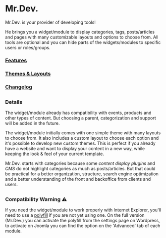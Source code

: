 # Mr.Dev.
Mr.Dev. is your provider of developing tools!

He brings you a widget/module to display categories, tags, posts/articles and pages with many customizable layouts and options to choose from.
All tools are optional and you can hide parts of the widgets/modules to specific users or roles/groups.


### [Features](https://marcosrego.com/en/web-en/mrplugins-features/)


### [Themes & Layouts](https://marcosrego.com/en/web-en/mrwidgets-themes/)


### [Changelog](https://github.com/marcosrego-web/Mr.Dev./releases)
##
### Details
The widget/module already has compatibility with events, products and other types of content. But choosing a parent, categorization and support will be added in the future.

The widget/module initially comes with one simple theme with many layouts to choose from. It also includes a custom layout to choose each option and it's possible to develop new custom themes. This is perfect if you already have a website and want to display your content in a new way, while keeping the look & feel of your current template.

Mr.Dev. starts with categories because some *content display plugins* and *CMS* do not highlight categories as much as posts/articles. But that could be practical for a better organization, structure, search engine optimization and a better understanding of the front and backoffice from clients and users.
##
### Compatibility Warning ⚠ 
If you need the widget/module to work properly with Internet Explorer, you'll need to use a [polyfill](https://polyfill.io/v3/) if you are not yet using one. On the full version (Mr.Dev.) you can activate the polyfill from the settings page on Wordpress, to activate on Joomla you can find the option on the 'Advanced' tab of each module.
